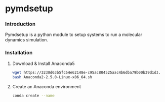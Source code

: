 # pymdsetup

### Introduction
Pymdsetup is a python module to setup systems to run a molecular
dynamics simulation.

### Installation
1. Download & Install Anaconda5

   ```bash
   wget https://3230d63b5fc54e62148e-c95ac804525aac4b6dba79b00b39d1d3.ssl.cf1.rackcdn.com/Anaconda2-2.5.0-Linux-x86_64.sh
   bash Anaconda2-2.5.0-Linux-x86_64.sh
   ```
2. Create an Anaconda environment

   ```bash
   conda create --name
   ```
